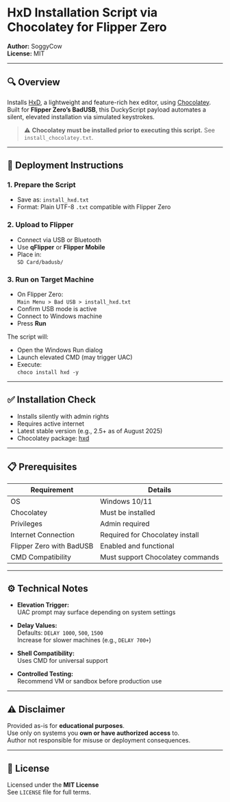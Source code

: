 # HxD Installation Script via Chocolatey for Flipper Zero

**Author:** SoggyCow  
**License:** MIT

---

## 🔍 Overview

Installs [HxD](https://mh-nexus.de/en/hxd/), a lightweight and feature-rich hex editor, using [Chocolatey](https://chocolatey.org/).  
Built for **Flipper Zero’s BadUSB**, this DuckyScript payload automates a silent, elevated installation via simulated keystrokes.

> ⚠️ **Chocolatey must be installed prior to executing this script.** See `install_chocolatey.txt`.

---

## 🚀 Deployment Instructions

### 1. Prepare the Script

- Save as: `install_hxd.txt`  
- Format: Plain UTF-8 `.txt` compatible with Flipper Zero

### 2. Upload to Flipper

- Connect via USB or Bluetooth  
- Use **qFlipper** or **Flipper Mobile**  
- Place in:  
  `SD Card/badusb/`

### 3. Run on Target Machine

- On Flipper Zero:  
  `Main Menu > Bad USB > install_hxd.txt`
- Confirm USB mode is active  
- Connect to Windows machine  
- Press **Run**

The script will:
- Open the Windows Run dialog  
- Launch elevated CMD (may trigger UAC)  
- Execute:  
  `choco install hxd -y`

---

## ✅ Installation Check

- Installs silently with admin rights  
- Requires active internet  
- Latest stable version (e.g., 2.5+ as of August 2025)  
- Chocolatey package: [hxd](https://community.chocolatey.org/packages/hxd)

---

## 📋 Prerequisites

| Requirement                        | Details                                    |
|------------------------------------|--------------------------------------------|
| OS                                 | Windows 10/11                              |
| Chocolatey                         | Must be installed                          |
| Privileges                         | Admin required                             |
| Internet Connection                | Required for Chocolatey install            |
| Flipper Zero with BadUSB           | Enabled and functional                     |
| CMD Compatibility                  | Must support Chocolatey commands           |

---

## ⚙️ Technical Notes

- **Elevation Trigger:**  
  UAC prompt may surface depending on system settings

- **Delay Values:**  
  Defaults: `DELAY 1000`, `500`, `1500`  
  Increase for slower machines (e.g., `DELAY 700+`)

- **Shell Compatibility:**  
  Uses CMD for universal support

- **Controlled Testing:**  
  Recommend VM or sandbox before production use

---

## ⚠️ Disclaimer

Provided as-is for **educational purposes**.  
Use only on systems you **own or have authorized access** to.  
Author not responsible for misuse or deployment consequences.

---

## 📄 License

Licensed under the **MIT License**  
See `LICENSE` file for full terms.
